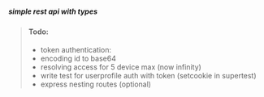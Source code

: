 ##### simple rest api with types

> #### Todo:
>
> - token authentication:
> - encoding id to base64
> - resolving access for 5 device max (now infinity)
> - write test for userprofile auth with token (setcookie in supertest)
> - express nesting routes (optional)